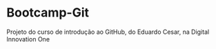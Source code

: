 # Bootcamp-Git
Projeto do curso de introdução ao GitHub, do Eduardo Cesar, na Digital Innovation One
